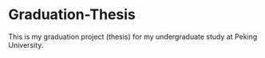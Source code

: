 # Graduation-Thesis
This is my graduation project (thesis) for my undergraduate study at Peking University.
